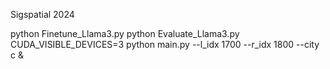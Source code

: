 Sigspatial 2024 


python Finetune_Llama3.py
python Evaluate_Llama3.py
CUDA_VISIBLE_DEVICES=3 python main.py --l_idx 1700 --r_idx 1800 --city c &